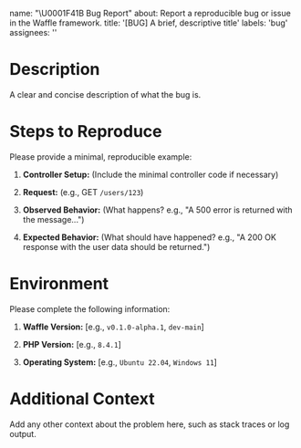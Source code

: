 name: "\U0001F41B Bug Report"
about: Report a reproducible bug or issue in the Waffle framework.
title: '[BUG] A brief, descriptive title'
labels: 'bug'
assignees: ''

# Description

A clear and concise description of what the bug is.

# Steps to Reproduce

Please provide a minimal, reproducible example:

1. **Controller Setup:** (Include the minimal controller code if necessary)

2. **Request:** (e.g., GET `/users/123`)

3. **Observed Behavior:** (What happens? e.g., "A 500 error is returned with the message...")

4. **Expected Behavior:** (What should have happened? e.g., "A 200 OK response with the user data should be returned.")

# Environment

Please complete the following information:

1. **Waffle Version:** [e.g., `v0.1.0-alpha.1`, `dev-main`]

2. **PHP Version:** [e.g., `8.4.1`]

3. **Operating System:** [e.g., `Ubuntu 22.04`, `Windows 11`]

# Additional Context

Add any other context about the problem here, such as stack traces or log output.